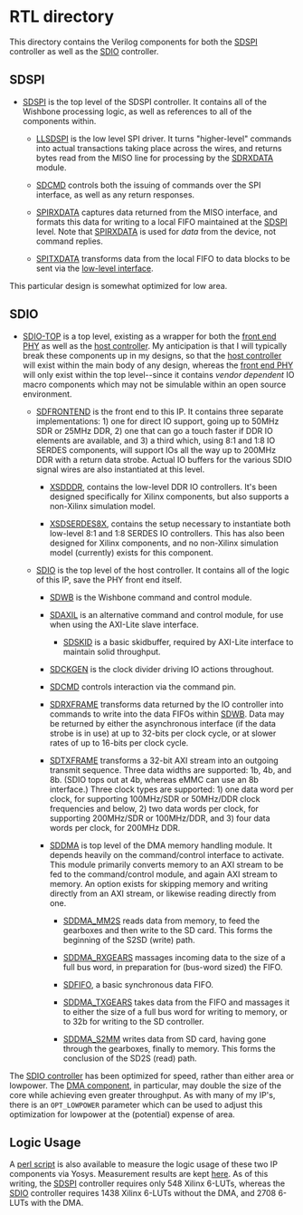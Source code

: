 # RTL directory

This directory contains the Verilog components for both the [SDSPI](sdspi.v)
controller as well as the [SDIO](sdio.v) controller.

## SDSPI

- [SDSPI](sdspi.v) is the top level of the SDSPI controller.  It contains
  all of the Wishbone processing logic, as well as references to all of the
  components within.

  - [LLSDSPI](llsdspi.v) is the low level SPI driver.  It turns "higher-level"
    commands into actual transactions taking place across the wires, and
    returns bytes read from the MISO line for processing by the
    [SDRXDATA](sdrxdata.v) module.

  - [SDCMD](spicmd.v) controls both the issuing of commands over the SPI
    interface, as well as any return responses.

  - [SPIRXDATA](spirxdata.v) captures data returned from the MISO interface,
    and formats this data for writing to a local FIFO maintained at the
    [SDSPI](sdspi.v) level.  Note that [SPIRXDATA](spirxdata.v) is used for
    *data* from the device, not command replies.

  - [SPITXDATA](spitxdata.v) transforms data from the local FIFO to data
    blocks to be sent via the [low-level interface](llsdspi.v).

This particular design is somewhat optimized for low area.

## SDIO

- [SDIO-TOP](sdio_top.v) is a top level, existing as a wrapper for both the
  [front end PHY](sdfrontend.v) as well as the [host controller](sdio.v).
  My anticipation is that I will typically break these components up in my
  designs, so that the [host controller](sdio.v) will exist within the main
  body of any design, whereas the [front end PHY](sdfrontend.v) will only
  exist within the top level--since it contains _vendor dependent_ IO macro
  components which may not be simulable within an open source environment.

  - [SDFRONTEND](sdfrontend.v) is the front end to this IP.  It contains three
    separate implementations: 1) one for direct IO support, going up to 50MHz
    SDR or 25MHz DDR, 2) one that can go a touch faster if DDR IO elements
    are available, and 3) a third which, using 8:1 and 1:8 IO SERDES components,
    will support IOs all the way up to 200MHz DDR with a return data strobe.
    Actual IO buffers for the various SDIO signal wires are also instantiated
    at this level.

    - [XSDDDR](xsdddr.v), contains the low-level DDR IO controllers.  It's
      been designed specifically for Xilinx components, but also supports a
      non-Xilinx simulation model.

    - [XSDSERDES8X](xsdserdes8x.v), contains the setup necessary to instantiate
      both low-level 8:1 and 1:8 SERDES IO controllers.  This has also been
      designed for Xilinx components, and no non-Xilinx simulation model
      (currently) exists for this component.

  - [SDIO](sdio.v) is the top level of the host controller.  It contains all
    of the logic of this IP, save the PHY front end itself.

    - [SDWB](sdwb.v) is the Wishbone command and control module.

    - [SDAXIL](sdaxil.v) is an alternative command and control module, for use when using the AXI-Lite slave interface.

      - [SDSKID](sdskid.v) is a basic skidbuffer, required by AXI-Lite interface to maintain solid throughput.

    - [SDCKGEN](sdckgen.v) is the clock divider driving IO actions throughout.

    - [SDCMD](sdcmd.v) controls interaction via the command pin.

    - [SDRXFRAME](sdrxframe.v) transforms data returned by the IO controller 
      into commands to write into the data FIFOs within [SDWB](sdwb.v).  Data
      may be returned by either the asynchronous interface (if the data strobe
      is in use) at up to 32-bits per clock cycle, or at slower rates of up
      to 16-bits per clock cycle.

    - [SDTXFRAME](sdtxframe.v) transforms a 32-bit AXI stream into an outgoing
      transmit sequence.  Three data widths are supported: 1b, 4b, and 8b.
      (SDIO tops out at 4b, whereas eMMC can use an 8b interface.)  Three
      clock types are supported: 1) one data word per clock, for supporting
      100MHz/SDR or 50MHz/DDR clock frequencies and below, 2) two data words
      per clock, for supporting 200MHz/SDR or 100MHz/DDR, and 3) four data
      words per clock, for 200MHz DDR.

    - [SDDMA](sddma.v) is top level of the DMA memory handling module.  It depends heavily on the command/control interface to activate.  This module primarily converts memory to an AXI stream to be fed to the command/control module, and again AXI stream to memory.  An option exists for skipping memory and writing directly from an AXI stream, or likewise reading directly from one.

      - [SDDMA_MM2S](sddma_mm2s.v) reads data from memory, to feed the gearboxes and then write to the SD card.  This forms the beginning of the S2SD (write) path.

      - [SDDMA_RXGEARS](sddma_rxgears.v) massages incoming data to the size of a full bus word, in preparation for (bus-word sized) the FIFO.

      - [SDFIFO](sdfifo.v), a basic synchronous data FIFO.

      - [SDDMA_TXGEARS](sddma_txgears.v) takes data from the FIFO and massages it to either the size of a full bus word for writing to memory, or to 32b for writing to the SD controller.

      - [SDDMA_S2MM](sddma_s2mm.v) writes data from SD card, having gone through the gearboxes, finally to memory.  This forms the conclusion of the SD2S (read) path.


The [SDIO controller](sdio_top.v) has been optimized for speed, rather than
either area or lowpower.  The [DMA component](sddma.v), in particular, may
double the size of the core while achieving even greater throughput.  As with
many of my IP's, there is an `OPT_LOWPOWER` parameter which can be used to
adjust this optimization for lowpower at the (potential) expense of area.

## Logic Usage

A [perl script](usage.pl) is also available to measure the logic usage of these
two IP components via Yosys.  Measurement results are kept [here](usage.txt).
As of this writing, the [SDSPI](sdspi.v) controller requires only 548 Xilinx
6-LUTs, whereas the [SDIO](sdio.v) controller requires 1438 Xilinx 6-LUTs
without the DMA, and 2708 6-LUTs with the DMA.


